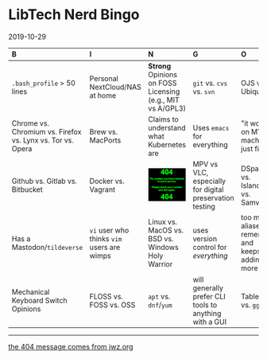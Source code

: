 # LibTech Nerd Bingo
2019-10-29

| B | I | N | G | O |
|:--|:--|:--|:--|:--|
| `.bash_profile` > 50 lines | Personal NextCloud/NAS at home | **Strong**  Opinions on FOSS Licensing (e.g., MIT vs A/GPL3) | `git` vs. `cvs` vs. `svn` | OJS vs. Ubiquity |
| Chrome vs. Chromium vs. Firefox vs. Lynx vs. Tor vs. Opera  | Brew vs. MacPorts | Claims to understand what Kubernetes are | Uses `emacs` for everything |  "it worked on MY machine just fine!" |
| Github vs. Gitlab vs. Bitbucket | Docker vs. Vagrant | ![404 Space Not Found[^1] ](404_space_not_found.png)  | MPV vs VLC, especially for digital preservation testing | DSpace vs. Islandora vs. Samvera |
| Has a Mastodon/`tildeverse` | `vi` user who thinks `vim` users are wimps | Linux vs. MacOS vs. BSD vs. Windows Holy Warrior | uses version control for *everything* | too many aliases to remember and keeps adding more |
| Mechanical Keyboard Switch Opinions | FLOSS vs. FOSS vs. OSS | `apt` vs. `dnf`/`yum` | will generally prefer CLI tools to anything with a GUI | Tableau vs. `ggplot` |



----
[the 404 message comes from jwz.org](https://www.jwz.org/aslkdnaslknd%c3%b6al)

